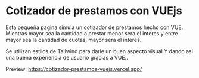 # Cotizador de prestamos con VUEjs

Esta pequeña pagina simula un cotizador de prestamos hecho con VUE.
Mientras mayor sea la cantidad a prestar menor sera el interes y entre mayor sea la cantidad de cuotas, mayor sera el interes.

Se utilizan estilos de Tailwind para darle un buen aspecto visual Y dando asi una buena experiencia de usuario gracias a VUE..

Preview: https://cotizador-prestamos-vuejs.vercel.app/
